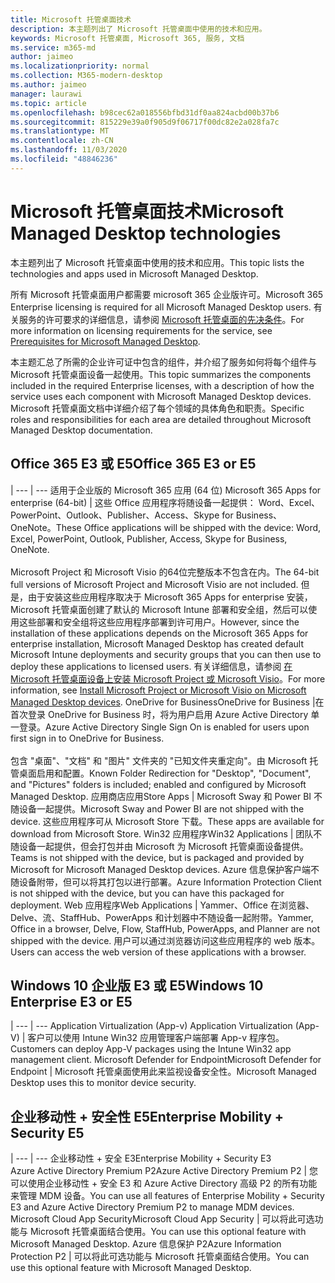 ```yaml
---
title: Microsoft 托管桌面技术
description: 本主题列出了 Microsoft 托管桌面中使用的技术和应用。
keywords: Microsoft 托管桌面, Microsoft 365, 服务, 文档
ms.service: m365-md
author: jaimeo
ms.localizationpriority: normal
ms.collection: M365-modern-desktop
ms.author: jaimeo
manager: laurawi
ms.topic: article
ms.openlocfilehash: b98cec62a018556bfbd31df0aa824acbd00b37b6
ms.sourcegitcommit: 815229e39a0f905d9f06717f00dc82e2a028fa7c
ms.translationtype: MT
ms.contentlocale: zh-CN
ms.lasthandoff: 11/03/2020
ms.locfileid: "48846236"
---
```

# <a name="microsoft-managed-desktop-technologies"></a><span data-ttu-id="8461f-104">Microsoft 托管桌面技术</span><span class="sxs-lookup"><span data-stu-id="8461f-104">Microsoft Managed Desktop technologies</span></span>

<span data-ttu-id="8461f-105">本主题列出了 Microsoft 托管桌面中使用的技术和应用。</span><span class="sxs-lookup"><span data-stu-id="8461f-105">This topic lists the technologies and apps used in Microsoft Managed Desktop.</span></span>

<!-- Microsoft 365 E5; Device as a Service -->
<!-- in O365 table, standard suite, removed this sentence "Please see the Installation of Project/Visio 64bit Click to Run Addendum for important deployment instructions. -->

<span data-ttu-id="8461f-106">所有 Microsoft 托管桌面用户都需要 microsoft 365 企业版许可。</span><span class="sxs-lookup"><span data-stu-id="8461f-106">Microsoft 365 Enterprise licensing is required for all Microsoft Managed Desktop users.</span></span> <span data-ttu-id="8461f-107">有关服务的许可要求的详细信息，请参阅 [Microsoft 托管桌面的先决条件](../get-ready/prerequisites.md)。</span><span class="sxs-lookup"><span data-stu-id="8461f-107">For more information on licensing requirements for the service, see [Prerequisites for Microsoft Managed Desktop](../get-ready/prerequisites.md).</span></span>

<span data-ttu-id="8461f-108">本主题汇总了所需的企业许可证中包含的组件，并介绍了服务如何将每个组件与 Microsoft 托管桌面设备一起使用。</span><span class="sxs-lookup"><span data-stu-id="8461f-108">This topic summarizes the components included in the required Enterprise licenses, with a description of how the service uses each component with Microsoft Managed Desktop devices.</span></span> <span data-ttu-id="8461f-109">Microsoft 托管桌面文档中详细介绍了每个领域的具体角色和职责。</span><span class="sxs-lookup"><span data-stu-id="8461f-109">Specific roles and responsibilities for each area are detailed throughout Microsoft Managed Desktop documentation.</span></span> 

## <a name="office-365-e3-or-e5"></a><span data-ttu-id="8461f-110">Office 365 E3 或 E5</span><span class="sxs-lookup"><span data-stu-id="8461f-110">Office 365 E3 or E5</span></span>
 |
 --- | ---
<span data-ttu-id="8461f-111">适用于企业版的 Microsoft 365 应用 (64 位) </span><span class="sxs-lookup"><span data-stu-id="8461f-111">Microsoft 365 Apps for enterprise (64-bit)</span></span> | <span data-ttu-id="8461f-112">这些 Office 应用程序将随设备一起提供： Word、Excel、PowerPoint、Outlook、Publisher、Access、Skype for Business、OneNote。</span><span class="sxs-lookup"><span data-stu-id="8461f-112">These Office applications will be shipped with the device: Word, Excel, PowerPoint, Outlook, Publisher, Access, Skype for Business, OneNote.</span></span><br><br><span data-ttu-id="8461f-113">Microsoft Project 和 Microsoft Visio 的64位完整版本不包含在内。</span><span class="sxs-lookup"><span data-stu-id="8461f-113">The 64-bit full versions of Microsoft Project and Microsoft Visio are not included.</span></span> <span data-ttu-id="8461f-114">但是，由于安装这些应用程序取决于 Microsoft 365 Apps for enterprise 安装，Microsoft 托管桌面创建了默认的 Microsoft Intune 部署和安全组，然后可以使用这些部署和安全组将这些应用程序部署到许可用户。</span><span class="sxs-lookup"><span data-stu-id="8461f-114">However, since the installation of these applications depends on the Microsoft 365 Apps for enterprise installation, Microsoft Managed Desktop has created default Microsoft Intune deployments and security groups that you can then use to deploy these applications to licensed users.</span></span> <span data-ttu-id="8461f-115">有关详细信息，请参阅 [在 Microsoft 托管桌面设备上安装 Microsoft Project 或 Microsoft Visio](../get-started/project-visio.md)。</span><span class="sxs-lookup"><span data-stu-id="8461f-115">For more information, see [Install Microsoft Project or Microsoft Visio on Microsoft Managed Desktop devices](../get-started/project-visio.md).</span></span>
<span data-ttu-id="8461f-116">OneDrive for Business</span><span class="sxs-lookup"><span data-stu-id="8461f-116">OneDrive for Business</span></span> |<span data-ttu-id="8461f-117">在首次登录 OneDrive for Business 时，将为用户启用 Azure Active Directory 单一登录。</span><span class="sxs-lookup"><span data-stu-id="8461f-117">Azure Active Directory Single Sign On is enabled for users upon first sign in to OneDrive for Business.</span></span><br><br><span data-ttu-id="8461f-118">包含 "桌面"、"文档" 和 "图片" 文件夹的 "已知文件夹重定向"。由 Microsoft 托管桌面启用和配置。</span><span class="sxs-lookup"><span data-stu-id="8461f-118">Known Folder Redirection for "Desktop", "Document", and "Pictures" folders is included; enabled and configured by Microsoft Managed Desktop.</span></span> 
<span data-ttu-id="8461f-119">应用商店应用</span><span class="sxs-lookup"><span data-stu-id="8461f-119">Store Apps</span></span> |    <span data-ttu-id="8461f-120">Microsoft Sway 和 Power BI 不随设备一起提供。</span><span class="sxs-lookup"><span data-stu-id="8461f-120">Microsoft Sway and Power BI are not shipped with the device.</span></span> <span data-ttu-id="8461f-121">这些应用程序可从 Microsoft Store 下载。</span><span class="sxs-lookup"><span data-stu-id="8461f-121">These apps are available for download from Microsoft Store.</span></span>
<span data-ttu-id="8461f-122">Win32 应用程序</span><span class="sxs-lookup"><span data-stu-id="8461f-122">Win32 Applications</span></span> |    <span data-ttu-id="8461f-123">团队不随设备一起提供，但会打包并由 Microsoft 为 Microsoft 托管桌面设备提供。</span><span class="sxs-lookup"><span data-stu-id="8461f-123">Teams is not shipped with the device, but is packaged and provided by Microsoft for Microsoft Managed Desktop devices.</span></span> <span data-ttu-id="8461f-124">Azure 信息保护客户端不随设备附带，但可以将其打包以进行部署。</span><span class="sxs-lookup"><span data-stu-id="8461f-124">Azure Information Protection Client is not shipped with the device, but you can have this packaged for deployment.</span></span> 
<span data-ttu-id="8461f-125">Web 应用程序</span><span class="sxs-lookup"><span data-stu-id="8461f-125">Web Applications</span></span> |  <span data-ttu-id="8461f-126">Yammer、Office 在浏览器、Delve、流、StaffHub、PowerApps 和计划器中不随设备一起附带。</span><span class="sxs-lookup"><span data-stu-id="8461f-126">Yammer, Office in a browser, Delve, Flow, StaffHub, PowerApps, and Planner are not shipped with the device.</span></span> <span data-ttu-id="8461f-127">用户可以通过浏览器访问这些应用程序的 web 版本。</span><span class="sxs-lookup"><span data-stu-id="8461f-127">Users can access the web version of these applications with a browser.</span></span>


## <a name="windows-10-enterprise-e3-or-e5"></a><span data-ttu-id="8461f-128">Windows 10 企业版 E3 或 E5</span><span class="sxs-lookup"><span data-stu-id="8461f-128">Windows 10 Enterprise E3 or E5</span></span>

 |
 --- | ---
<span data-ttu-id="8461f-129">Application Virtualization (App-v) </span><span class="sxs-lookup"><span data-stu-id="8461f-129">Application Virtualization (App-V)</span></span> |    <span data-ttu-id="8461f-130">客户可以使用 Intune Win32 应用管理客户端部署 App-v 程序包。</span><span class="sxs-lookup"><span data-stu-id="8461f-130">Customers can deploy App-V packages using the Intune Win32 app management client.</span></span>
<span data-ttu-id="8461f-131">Microsoft Defender for Endpoint</span><span class="sxs-lookup"><span data-stu-id="8461f-131">Microsoft Defender for Endpoint</span></span> |    <span data-ttu-id="8461f-132">Microsoft 托管桌面使用此来监视设备安全性。</span><span class="sxs-lookup"><span data-stu-id="8461f-132">Microsoft Managed Desktop uses this to monitor device security.</span></span> 

## <a name="enterprise-mobility--security-e5"></a><span data-ttu-id="8461f-133">企业移动性 + 安全性 E5</span><span class="sxs-lookup"><span data-stu-id="8461f-133">Enterprise Mobility + Security E5</span></span>

 |
 --- | ---
<span data-ttu-id="8461f-134">企业移动性 + 安全 E3</span><span class="sxs-lookup"><span data-stu-id="8461f-134">Enterprise Mobility + Security E3</span></span><br><span data-ttu-id="8461f-135">Azure Active Directory Premium P2</span><span class="sxs-lookup"><span data-stu-id="8461f-135">Azure Active Directory Premium P2</span></span> |    <span data-ttu-id="8461f-136">您可以使用企业移动性 + 安全 E3 和 Azure Active Directory 高级 P2 的所有功能来管理 MDM 设备。</span><span class="sxs-lookup"><span data-stu-id="8461f-136">You can use all features of Enterprise Mobility + Security E3 and Azure Active Directory Premium P2 to manage MDM devices.</span></span>
<span data-ttu-id="8461f-137">Microsoft Cloud App Security</span><span class="sxs-lookup"><span data-stu-id="8461f-137">Microsoft Cloud App Security</span></span> |  <span data-ttu-id="8461f-138">可以将此可选功能与 Microsoft 托管桌面结合使用。</span><span class="sxs-lookup"><span data-stu-id="8461f-138">You can use this optional feature with Microsoft Managed Desktop.</span></span>
<span data-ttu-id="8461f-139">Azure 信息保护 P2</span><span class="sxs-lookup"><span data-stu-id="8461f-139">Azure Information Protection P2</span></span>  | <span data-ttu-id="8461f-140">可以将此可选功能与 Microsoft 托管桌面结合使用。</span><span class="sxs-lookup"><span data-stu-id="8461f-140">You can use this optional feature with Microsoft Managed Desktop.</span></span>
